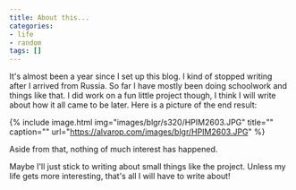 ```yaml
---
title: About this...
categories:
- life
- random
tags: []
---
```

It's almost been a year since I set up this blog. I kind of stopped writing after I arrived from Russia.
So far I have mostly been doing schoolwork and things like that.
I did work on a fun little project though, I think I will write about how it all came to be later.
Here is a picture of the end result:

{% include image.html
            img="images/blgr/s320/HPIM2603.JPG"
            title=""
            caption=""
            url="https://alvarop.com/images/blgr/HPIM2603.JPG" %}

 Aside from that, nothing of much interest has happened.

 Maybe I'll just stick to writing about small things like the project. Unless my life gets more interesting, that's all I will have to write about!
